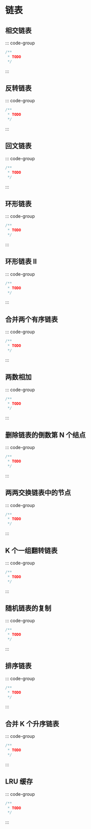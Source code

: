 # 链表

## 相交链表

::: code-group

```java []
/**
 * TODO
 */
```

:::

## 反转链表

::: code-group

```java []
/**
 * TODO
 */
```

:::

## 回文链表

::: code-group

```java []
/**
 * TODO
 */
```

:::

## 环形链表

::: code-group

```java []
/**
 * TODO
 */
```

:::

## 环形链表 II

::: code-group

```java []
/**
 * TODO
 */
```

:::

## 合并两个有序链表

::: code-group

```java []
/**
 * TODO
 */
```

:::

## 两数相加

::: code-group

```java []
/**
 * TODO
 */
```

:::

## 删除链表的倒数第 N 个结点

::: code-group

```java []
/**
 * TODO
 */
```

:::

## 两两交换链表中的节点

::: code-group

```java []
/**
 * TODO
 */
```

:::

## K 个一组翻转链表

::: code-group

```java []
/**
 * TODO
 */
```

:::

## 随机链表的复制

::: code-group

```java []
/**
 * TODO
 */
```

:::

## 排序链表

::: code-group

```java []
/**
 * TODO
 */
```

:::

## 合并 K 个升序链表

::: code-group

```java []
/**
 * TODO
 */
```

:::

## LRU 缓存

::: code-group

```java []
/**
 * TODO
 */
```

:::
